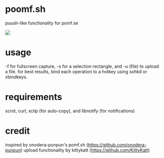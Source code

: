 poomf.sh
========

puush-like functionality for pomf.se

![](http://a.pomf.se/uojram.png)

usage
=====

-f for fullscreen capture, -s for a selection rectangle, and -u (file) to upload a file.
for best results, bind each operation to a hotkey using sxhkd or xbindkeys.

requirements
============

scrot, curl, xclip (for auto-copy), and libnotify (for notifications)

credit
======

inspired by onodera-punpun's pomf.sh (https://github.com/onodera-punpun)
upload functionality by kittykatt (https://github.com/KittyKatt)
